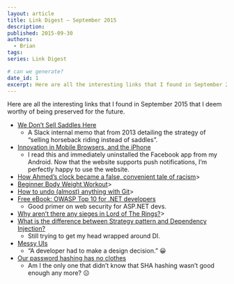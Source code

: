 ```yaml
---
layout: article
title: Link Digest — September 2015
description: 
published: 2015-09-30
authors:
  - Brian
tags: 
series: Link Digest

# can we generate?
date_id: 1
excerpt: Here are all the interesting links that I found in September 2015 that I deem worthy of being preserved for the future.
---
```

Here are all the interesting links that I found in September 2015 that I deem worthy of being preserved for the future.

- [We Don’t Sell Saddles Here](https://medium.com/@stewart/we-dont-sell-saddles-here-4c59524d650d)
  - A Slack internal memo that from 2013 detailing the strategy of “selling horseback riding instead of saddles”.
- [Innovation in Mobile Browsers, and the iPhone](http://www.broken-links.com/2015/09/14/innovation-in-mobile-browsers-and-the-iphone/)
  - I read this and immediately uninstalled the Facebook app from my Android. Now that the website supports push notifications, I’m perfectly happy to use the website.
- [How Ahmed’s clock became a false, convenient tale of racism](http://nypost.com/2015/09/19/how-ahmeds-clock-became-a-false-convenient-tale-of-racism/)>
- [Beginner Body Weight Workout](http://www.nerdfitness.com/blog/2009/12/09/beginner-body-weight-workout-burn-fat-build-muscle/)>
- [How to undo (almost) anything with Git](https://github.com/blog/2019-how-to-undo-almost-anything-with-git)>
- [Free eBook: OWASP Top 10 for .NET developers](http://www.troyhunt.com/2011/12/free-ebook-owasp-top-10-for-net.html)
  - Good primer on web security for ASP.NET devs.
- [Why aren’t there any sieges in Lord of The Rings?](https://scifi.stackexchange.com/questions/103487/why-arent-there-any-sieges-in-lord-of-the-rings)>
- [What is the difference between Strategy pattern and Dependency Injection?](https://stackoverflow.com/questions/4176520/what-is-the-difference-between-strategy-pattern-and-dependency-injection)
  - Still trying to get my head wrapped around DI.
- [Messy UIs](http://degradingdisgracefully.com/messy-uis/)
  - “A developer had to make a design decision.” 😀
- [Our password hashing has no clothes](http://www.troyhunt.com/2012/06/our-password-hashing-has-no-clothes.html)
  - Am I the only one that didn’t know that SHA hashing wasn’t good enough any more? ☹️